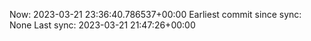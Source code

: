 Now: 2023-03-21 23:36:40.786537+00:00 Earliest commit since sync: None Last sync: 2023-03-21 21:47:26+00:00
